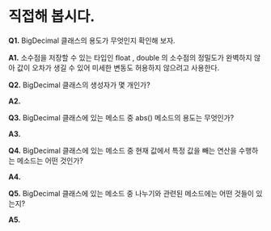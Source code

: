 # 직접해 봅시다.

**Q1.** BigDecimal 클래스의 용도가 무엇인지 확인해 보자.

**A1.** 소수점을 저장할 수 있는 타입인 float , double 의 소수점의 정밀도가 완벽하지 않아 값이 오차가 생길 수 있어 미세한 변동도 허용하지 않으려고 사용한다.

**Q2.**  BigDecimal 클래스의 생성자가 몇 개인가?

**A2.** 

**Q3.** BigDecimal 클래스에 있는 메소드 중 abs() 메소드의 용도는 무엇인가?

**A3.** 

**Q4.** BigDecimal 클래스에 있는 메소드 중 현재 값에서 특정 값을 빼는 연산을 수행하는 메소드는 어떤 것인가?

**A4.** 

**Q5.** BigDecimal 클래스에 있는 메소드 중 나누기와 관련된 메소드에는 어떤 것들이 있는지?

**A5.** 